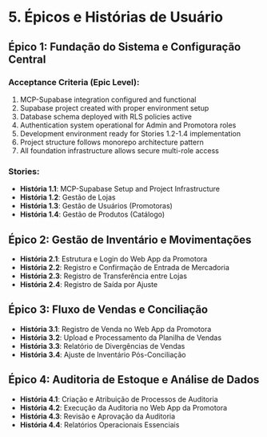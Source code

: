 # 5. Épicos e Histórias de Usuário

## Épico 1: Fundação do Sistema e Configuração Central

### Acceptance Criteria (Epic Level):
1. MCP-Supabase integration configured and functional
2. Supabase project created with proper environment setup
3. Database schema deployed with RLS policies active
4. Authentication system operational for Admin and Promotora roles
5. Development environment ready for Stories 1.2-1.4 implementation
6. Project structure follows monorepo architecture pattern
7. All foundation infrastructure allows secure multi-role access

### Stories:
- **História 1.1**: MCP-Supabase Setup and Project Infrastructure
- **História 1.2**: Gestão de Lojas
- **História 1.3**: Gestão de Usuários (Promotoras)
- **História 1.4**: Gestão de Produtos (Catálogo)

## Épico 2: Gestão de Inventário e Movimentações
- **História 2.1**: Estrutura e Login do Web App da Promotora
- **História 2.2**: Registro e Confirmação de Entrada de Mercadoria
- **História 2.3**: Registro de Transferência entre Lojas
- **História 2.4**: Registro de Saída por Ajuste

## Épico 3: Fluxo de Vendas e Conciliação
- **História 3.1**: Registro de Venda no Web App da Promotora
- **História 3.2**: Upload e Processamento da Planilha de Vendas
- **História 3.3**: Relatório de Divergências de Vendas
- **História 3.4**: Ajuste de Inventário Pós-Conciliação

## Épico 4: Auditoria de Estoque e Análise de Dados
- **História 4.1**: Criação e Atribuição de Processos de Auditoria
- **História 4.2**: Execução da Auditoria no Web App da Promotora
- **História 4.3**: Revisão e Aprovação da Auditoria
- **História 4.4**: Relatórios Operacionais Essenciais
